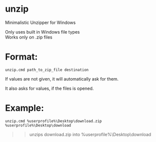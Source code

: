 # unzip  
Minimalistic Unzipper for Windows  
  
Only uses built in Windows file types  
Works only on .zip files  
  
# Format:  
  
``unzip.cmd path_to_zip_file destination``  
  
If values are not given, it will automatically ask for them.  
  
It also asks for values, if the files is opened.  
  
# Example:  
  
``unzip.cmd %userprofile%\Desktop\download.zip %userprofile%\Desktop\download``  
>> unzips download.zip into %userprofile%\Desktop\download  
